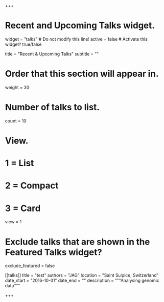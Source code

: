 +++
# Recent and Upcoming Talks widget.
widget = "talks"  # Do not modify this line!
active = false  # Activate this widget? true/false

title = "Recent & Upcoming Talks"
subtitle = ""

# Order that this section will appear in.
weight = 30

# Number of talks to list.
count = 10

# View.
#   1 = List
#   2 = Compact
#   3 = Card
view = 1

# Exclude talks that are shown in the Featured Talks widget?
exclude_featured = false


[[talks]]
  title = "test"
  authors = "JAG"
  location = "Saint Sulpice, Switzerland"
  date_start = "2016-10-01"
  date_end = ""
  description = """Analysing genomic data"""


+++

